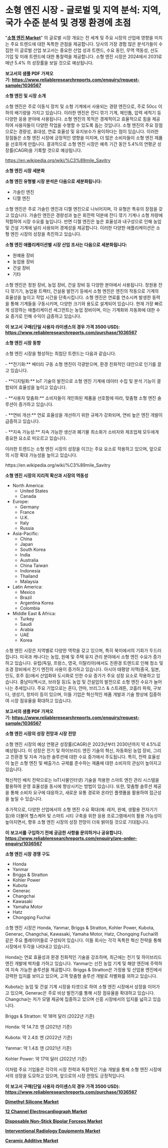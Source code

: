 <p><h1>소형 엔진 시장 - 글로벌 및 지역 분석: 지역, 국가 수준 분석 및 경쟁 환경에 초점</h1></p><p>"<strong><a href="https://www.reliableresearchreports.com/small-engine-r1036567?utm_campaign=106&utm_medium=7&utm_source=Github&utm_content=ia&utm_term=28092024&utm_id=small-engine">소형 엔진 Market</a></strong>" 의 글로벌 시장 개요는 전 세계 및 주요 시장의 산업에 영향을 미치는 주요 트렌드에 대한 독특한 관점을 제공합니다. 당사의 가장 경험 많은 분석가들이 수집한 이 글로벌 산업 보고서는 중요한 산업 성과 트렌드, 수요 동인, 무역 역동성, 선도 기업 및 미래 트렌드에 대한 통찰력을 제공합니다. 소형 엔진 시장은 2024에서 2031로 매년 5.4% 의 성장률을 보일 것으로 예상됩니다.</p>
<p><strong>보고서의 샘플 PDF 가져오기:&nbsp;<a href="https://www.reliableresearchreports.com/enquiry/request-sample/1036567?utm_campaign=106&utm_medium=7&utm_source=Github&utm_content=ia&utm_term=28092024&utm_id=small-engine">https://www.reliableresearchreports.com/enquiry/request-sample/1036567</a></strong></p>
<p><strong>소형 엔진 및 시장 소개</strong></p>
<p><p>소형 엔진은 주로 이동식 장치 및 소형 기계에서 사용되는 경량 엔진으로, 주로 50cc 이하의 배기량을 가지고 있습니다. 이러한 엔진은 잔디 깎기 기계, 체인톱, 압력 세척기 등 다양한 응용 분야에 사용됩니다. 소형 엔진의 목적은 경제적이고 효율적으로 힘을 제공하여 사용자들이 다양한 작업을 수행할 수 있도록 돕는 것입니다. 소형 엔진의 주요 장점으로는 경량성, 휴대성, 연료 효율성 및 유지보수가 용이하다는 점이 있습니다. 이러한 장점들은 소형 엔진 시장에 긍정적인 영향을 미치며, 더 많은 소비자들이 소형 엔진 제품을 선호하게 만듭니다. 결과적으로 소형 엔진 시장은 예측 기간 동안 5.4%의 연평균 성장률(CAGR)을 기록할 것으로 예상됩니다.</p></p>
<p><a href="https://en.wikipedia.org/wiki/%C3%89mile_Savitry?utm_campaign=106&utm_medium=7&utm_source=Github&utm_content=ia&utm_term=28092024&utm_id=small-engine">https://en.wikipedia.org/wiki/%C3%89mile_Savitry</a></p>
<p><strong>소형 엔진 시장 세분화</strong></p>
<p><strong>소형 엔진 유형별 시장 분석은 다음으로 세분화됩니다:</strong></p>
<p><ul><li>가솔린 엔진</li><li>디젤 엔진</li></ul></p>
<p><p>소형 엔진은 주로 가솔린 엔진과 디젤 엔진으로 나뉘어지며, 각 유형은 특유의 장점을 갖고 있습니다. 가솔린 엔진은 경량성과 높은 회전력 덕분에 잔디 깎기 기계나 소형 차량에 적합하여 시장 수요를 높입니다. 반면 디젤 엔진은 높은 효율성과 내구성으로 인해 농업 및 건설 기계에 널리 사용되어 경제성을 제공합니다. 이러한 다양한 애플리케이션은 소형 엔진 시장의 성장을 촉진하고 있습니다.</p></p>
<p><strong>소형 엔진 애플리케이션별 시장 산업 조사는 다음으로 세분화됩니다:</strong></p>
<p><ul><li>원예용 장비</li><li>농업용 장비</li><li>건설 장비</li><li>기타</li></ul></p>
<p><p>소형 엔진은 정원 장비, 농업 장비, 건설 장비 등 다양한 분야에서 사용됩니다. 정원용 잔디 깎기기, 농업용 트랙터, 건설용 발전기 등에서 소형 엔진은 엔진의 작동으로 기계의 효율성을 높이고 작업 시간을 단축시킵니다. 소형 엔진은 연료를 연소시켜 발생한 동력을 통해 기계들을 구동시키며, 다양한 크기와 용도로 설계되어 있습니다. 현재 가장 빠르게 성장하는 애플리케이션 세그먼트는 농업 장비이며, 이는 기계화와 자동화에 대한 수요 증가로 인해 수익이 급증하고 있습니다.</p></p>
<p><strong>이 보고서 구매(단일 사용자 라이센스의 경우 가격 3500 USD): <a href="https://www.reliableresearchreports.com/purchase/1036567?utm_campaign=106&utm_medium=7&utm_source=Github&utm_content=ia&utm_term=28092024&utm_id=small-engine">https://www.reliableresearchreports.com/purchase/1036567</a></strong></p>
<p><strong>소형 엔진 시장 동향</strong></p>
<p><p>소형 엔진 시장을 형성하는 최첨단 트렌드는 다음과 같습니다.</p><p>- **전기화:** 배터리 구동 소형 엔진이 각광받으며, 환경 친화적인 대안으로 인기를 끌고 있습니다.</p><p>- **디지털화:** IoT 기술의 발전으로 소형 엔진 기계에 데이터 수집 및 분석 기능이 결합되어 효율성을 높이고 있습니다.</p><p>- **사용자 맞춤화:** 소비자들이 개인화된 제품을 선호함에 따라, 맞춤형 소형 엔진 솔루션이 증가하고 있습니다.</p><p>- **연비 개선:** 연료 효율성을 개선하기 위한 규제가 강화되며, 연비 높은 엔진 개발이 급증하고 있습니다.</p><p>- **지속 가능성:** 지속 가능한 생산과 폐기물 최소화가 소비자와 제조업체 모두에게 중요한 요소로 떠오르고 있습니다.</p><p>이러한 트렌드는 소형 엔진 시장의 성장을 이끄는 주요 요소로 작용하고 있으며, 앞으로의 시장 확대 가능성을 높이고 있습니다.</p></p>
<p>https://en.wikipedia.org/wiki/%C3%89mile_Savitry</p>
<p><strong>소형 엔진 시장의 지리적 확산과 시장의 역동성</strong></p>
<p><ul>
    <li>
        North America:
        <ul>
            <li>United States</li>
            <li>Canada</li>
        </ul>
    </li>
    <li>
        Europe:
        <ul>
            <li>Germany</li>
            <li>France</li>
            <li>U.K.</li>
            <li>Italy</li>
            <li>Russia</li>
        </ul>
    </li>
    <li>
        Asia-Pacific:
        <ul>
            <li>China</li>
            <li>Japan</li>
            <li>South Korea</li>
            <li>India</li>
            <li>Australia</li>
            <li>China Taiwan</li>
            <li>Indonesia</li>
            <li>Thailand</li>
            <li>Malaysia</li>
        </ul>
    </li>
    <li>
        Latin America:
        <ul>
            <li>Mexico</li>
            <li>Brazil</li>
            <li>Argentina Korea</li>
            <li>Colombia</li>
        </ul>
    </li>
    <li>
        Middle East & Africa:
        <ul>
            <li>Turkey</li>
            <li>Saudi</li>
            <li>Arabia</li>
            <li>UAE</li>
            <li>Korea</li>
        </ul>
    </li>
    </ul></p>
<p><p>소형 엔진 시장은 지역별로 다양한 역학을 갖고 있으며, 특히 북미에서의 기회가 두드러집니다. 미국과 캐나다는 농업, 원예 및 주택 유지 관리 분야에서 소형 엔진 수요가 증가하고 있습니다. 유럽(독일, 프랑스, 영국, 이탈리아)에서도 친환경 트렌드로 인해 청소 및 조경 장비에서 전기 엔진의 사용이 증가하고 있습니다. 아시아 태평양 지역(중국, 일본, 인도, 호주 등)에서 산업화와 도시화로 인한 수요 증가가 주요 성장 요소로 작용하고 있습니다. 중남미(멕시코, 브라질 등)도 농업 및 건설업의 발전으로 소형 엔진 수요가 늘어나는 추세입니다. 주요 기업으로는 혼다, 얀마, 브리그스 & 스트래튼, 코흘러 파워, 구보다, 생성기, 창차이 등이 있으며, 이들 기업은 혁신적인 제품 개발과 기술 향상에 집중하여 시장 점유율을 확대하고 있습니다.</p></p>
<p><strong>보고서의 샘플 PDF 가져오기:&nbsp;<a href="https://www.reliableresearchreports.com/enquiry/request-sample/1036567?utm_campaign=106&utm_medium=7&utm_source=Github&utm_content=ia&utm_term=28092024&utm_id=small-engine">https://www.reliableresearchreports.com/enquiry/request-sample/1036567</a></strong></p>
<p><strong>소형 엔진 시장의 성장 전망과 시장 전망</strong></p>
<p><p>소형 엔진 시장의 예상 연평균 성장률(CAGR)은 2023년부터 2030년까지 약 4.5%로 예상됩니다. 이 성장은 전기 및 하이브리드 엔진 기술의 혁신, 자동화된 농업 장비, 그리고 친환경 및 지속 가능한 솔루션에 대한 수요 증가에서 주도됩니다. 특히, 전력 효율성이 높은 소형 엔진 및 배출가스 규제를 준수하는 제품에 대한 소비자의 관심이 높아지고 있습니다.</p><p>혁신적인 배치 전략으로는 IoT(사물인터넷) 기술을 적용한 스마트 엔진 관리 시스템을 활용하여 운영 효율성을 동시에 향상시키는 방법이 있습니다. 또한, 맞춤형 솔루션 제공을 통해 소비자 요구에 대응하고, 새로운 유통 경로와 온라인 플랫폼을 활용하여 접근성을 높일 수 있습니다. </p><p>추가적으로, 다양한 산업에서의 소형 엔진 수요 확대(예: 레저, 원예, 생활용 전자기기 등)와 더불어 헬스케어 및 스마트 시티 구축을 위한 응용 프로그램에서의 활용 가능성이 높아지면서, 향후 소형 엔진 시장의 성장 전망이 더욱 밝아질 것으로 기대됩니다.</p></p>
<p><strong>이 보고서를 구입하기 전에 궁금한 사항을 문의하거나 공유합니다. <a href="https://www.reliableresearchreports.com/enquiry/pre-order-enquiry/1036567?utm_campaign=106&utm_medium=7&utm_source=Github&utm_content=ia&utm_term=28092024&utm_id=small-engine">https://www.reliableresearchreports.com/enquiry/pre-order-enquiry/1036567</a></strong></p>
<p><strong>소형 엔진 시장 경쟁 구도</strong></p>
<p><ul><li>Honda</li><li>Yanmar</li><li>Briggs & Stratton</li><li>Kohler Power</li><li>Kubota</li><li>Generac</li><li>Changchai</li><li>Kawasaki</li><li>Yamaha Motor</li><li>Hatz</li><li>Chongqing Fuchai</li></ul></p>
<p><p>소형 엔진 시장은 Honda, Yanmar, Briggs & Stratton, Kohler Power, Kubota, Generac, Changchai, Kawasaki, Yamaha Motor, Hatz, Chongqing Fuchai와 같은 주요 플레이어들로 구성되어 있습니다. 이들 회사는 각각 독특한 혁신 전략을 통해 시장에서 두각을 나타내고 있습니다.</p><p>Honda는 연료 효율성과 환경 친화적인 기술을 강조하며, 최근에는 전기 및 하이브리드 엔진 개발에 박차를 가하고 있습니다. Yanmar는 선진 농업 기계 및 해양 엔진에 주력하여 지속 가능한 솔루션을 제공합니다. Briggs & Stratton은 가정용 및 산업용 엔진에서 강력한 입지를 보이고 있으며, 고객 맞춤형 솔루션 개발로 차별화를 꾀하고 있습니다.</p><p>Kubota는 농업 및 건설 기계 시장을 타겟으로 하여 소형 엔진 시장에서 성장을 이어가고 있으며, Generac은 주로 비상 발전기를 통해 시장 점유율을 확대하고 있습니다. Changchai는 저가 모델 제공에 집중하고 있으며 신흥 시장에서의 입지를 넓히고 있습니다.</p><p>Briggs & Stratton: 약 18억 달러 (2022년 기준)  </p><p>Honda: 약 14.7조 엔 (2021년 기준)  </p><p>Kubota: 약 2.4조 엔 (2022년 기준)  </p><p>Yanmar: 약 1.4조 엔 (2021년 기준)  </p><p>Kohler Power: 약 17억 달러 (2022년 기준)  </p><p>이처럼 주요 기업들은 각각의 시장 전략과 독창적인 기술 개발을 통해 소형 엔진 시장에서의 성장을 도모하고 있으며, 앞으로의 시장 전망도 긍정적입니다.</p></p>
<p><strong>이 보고서 구매(단일 사용자 라이센스의 경우 가격 3500 USD): <a href="https://www.reliableresearchreports.com/purchase/1036567?utm_campaign=106&utm_medium=7&utm_source=Github&utm_content=ia&utm_term=28092024&utm_id=small-engine">https://www.reliableresearchreports.com/purchase/1036567</a></strong></p>
<p><strong><p><a href="https://www.linkedin.com/pulse/strategic-insights-global-dimethyl-silicone-market-trends-u0rkc?utm_campaign=106&utm_medium=7&utm_source=Github&utm_content=ia&utm_term=28092024&utm_id=small-engine">Dimethyl Silicone Market</a></p><p><a href="https://issuu.com/reportprime-2/docs/12-channel-electrocardiograph-marke_e78712faf1fb3e?utm_campaign=106&utm_medium=7&utm_source=Github&utm_content=ia&utm_term=28092024&utm_id=small-engine">12 Channel Electrocardiograph Market</a></p><p><a href="https://github.com/ParvinKhatun77/Market-Research-Report-List-1/blob/main/disposable-non-stick-bipolar-forceps-market.md?utm_campaign=106&utm_medium=7&utm_source=Github&utm_content=ia&utm_term=28092024&utm_id=small-engine">Disposable Non-Stick Bipolar Forceps Market</a></p><p><a href="https://issuu.com/reportprime-2/docs/interventional-radiology-equipments_405d6a22bae328?utm_campaign=106&utm_medium=7&utm_source=Github&utm_content=ia&utm_term=28092024&utm_id=small-engine">Interventional Radiology Equipments Market</a></p><p><a href="https://www.linkedin.com/pulse/ceramic-additive-market-share-size-trends-industry-analysis-iptkc?utm_campaign=106&utm_medium=7&utm_source=Github&utm_content=ia&utm_term=28092024&utm_id=small-engine">Ceramic Additive Market</a></p></strong></p>
<p></p>